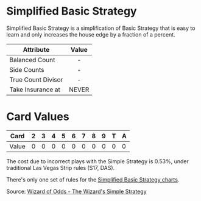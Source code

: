 # Simplified Basic Strategy

Simplified Basic Strategy is a simplification of Basic Strategy that is easy to learn and only increases the house edge by a fraction of a percent.

| Attribute             | Value         |
| ---                   | :-:           |
| Balanced Count        | -             |
| Side Counts           | -             |
| True Count Divisor    | -             |
| Take Insurance at     | NEVER |


# Card Values

| Card  | 2   | 3   | 4   | 5   | 6   | 7   | 8   | 9   | T   | A   |
| ---   | --- | --- | --- | --- | --- | --- | --- | --- | --- | --- |
| Value | 0   | 0   | 0   | 0   | 0   | 0   | 0   | 0   | 0   | 0   |

The cost due to incorrect plays with the Simple Strategy is 0.53%, under traditional Las Vegas Strip rules (S17, DAS).

There's only one set of rules for the [Simplified Basic Strategy charts](./Charts/All_Conditions.md).

Source: [Wizard of Odds - The Wizard's Simple Strategy](https://wizardofodds.com/games/blackjack/basics/#wizards-simple-strategy)